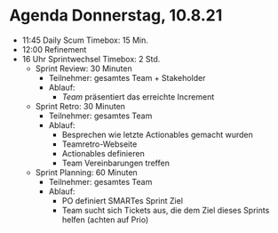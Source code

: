 # Agenda Donnerstag, 10.8.21

- 11:45 Daily Scum Timebox: 15 Min.
- 12:00 Refinement
- 16 Uhr Sprintwechsel Timebox: 2 Std.
  - Sprint Review: 30 Minuten
    - Teilnehmer: gesamtes Team + Stakeholder
    - Ablauf:
      - _Team_ präsentiert das erreichte Increment
  - Sprint Retro: 30 Minuten
    - Teilnehmer: gesamtes Team
    - Ablauf:
      - Besprechen wie letzte Actionables gemacht wurden
      - Teamretro-Webseite
      - Actionables definieren
      - Team Vereinbarungen treffen
  - Sprint Planning: 60 Minuten
    - Teilnehmer: gesamtes Team
    - Ablauf:
      - PO definiert SMARTes Sprint Ziel
      - Team sucht sich Tickets aus, die dem Ziel dieses Sprints helfen (achten auf Prio)
